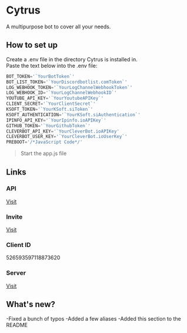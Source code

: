 # Cytrus
A multipurpose bot to cover all your needs.

## How to set up
Create a .env file in the directory Cytrus is installed in.  
Paste the text below into the .env file:  
```js
BOT_TOKEN='`YourBotToken`'
BOT_LIST_TOKEN='`YourDiscordbotlist.comToken`'
LOG_WEBHOOK_TOKEN='`YourLogChannelWebhookToken`'
LOG_WEBHOOK_ID='`YourLogChannelWebhookID`'
YOUTUBE_API_KEY='`YourYoutubeAPIKey`'
CLIENT_SECRET='`YourClientSecret`'
KSOFT_TOKEN='`YourKSoft.siToken`'
KSOFT_AUTHENTICATION='`YourKSoft.siAuthentication`'
IPINFO_API_KEY='`YourIpinfo.ioAPIKey`'
GITHUB_TOKEN='`YourGithubToken`'
CLEVERBOT_API_KEY='`YourCleverBot.ioAPIKey'
CLEVERBOT_USER_KEY='`YourCleverBot.ioUserKey`'
PREBOOT='/*JavaScript Code*/'
```
> Start the app.js file  

## Links
### API
[Visit](https://cytrusbot.glitch.me/api/)
​
### Invite
[Visit](https://discordapp.com/oauth2/authorize?client_id=526593597118873620&scope=bot&permissions=8)
​
### Client ID
526593597118873620
​
### Server
[Visit](https://discord.gg/VfTE9GH)

## What's new?
-Fixed a bunch of typos
-Added a few aliases
-Added this section to the README

